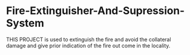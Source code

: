# Fire-Extinguisher-And-Supression-System
THIS PROJECT is used to extinguish the fire and avoid the collateral damage and give prior indication of the fire out come in the locality.
